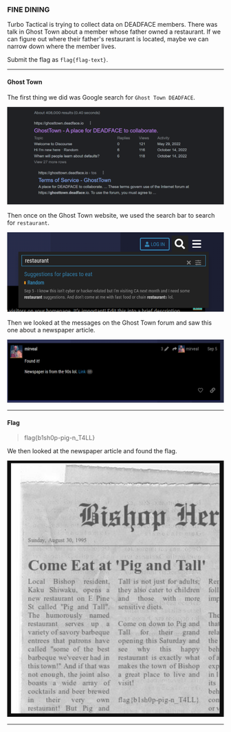 ### FINE DINING
Turbo Tactical is trying to collect data on DEADFACE members. There was talk in Ghost Town about a member whose father owned a restaurant. If we can figure out where their father's restaurant is located, maybe we can narrow down where the member lives.

Submit the flag as `flag{flag-text}`.

---

#### Ghost Town
The first thing we did was Google search for `Ghost Town DEADFACE`.

![Google Search](google_search.png)

Then once on the Ghost Town website, we used the search bar to search for `restaurant`.

![Ghost Town Search](ghost_town_search.png)

Then we looked at the messages on the Ghost Town forum and saw this one about a newspaper article.

![Post](post.png)

---

#### Flag
> flag{b1sh0p-pig-n_T4LL}

We then looked at the newspaper article and found the flag.

![Flag](flag.png)

---